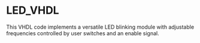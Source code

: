 # LED_VHDL
This VHDL code implements a versatile LED blinking module with adjustable frequencies controlled by user switches and an enable signal.
